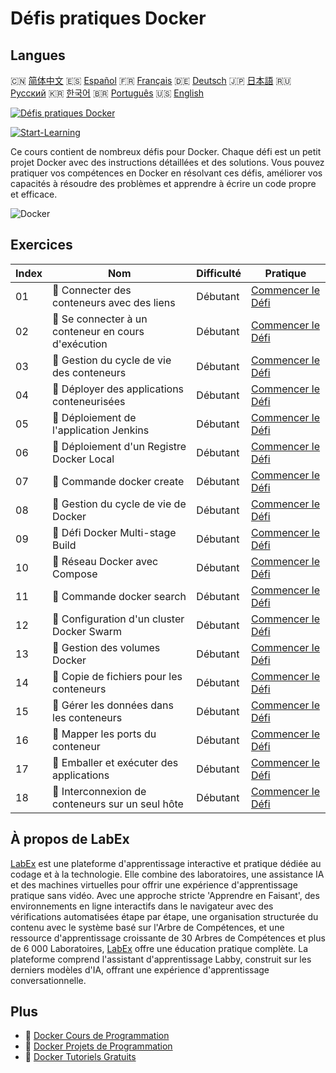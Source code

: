 # Défis pratiques Docker

## Langues

🇨🇳 [简体中文](README_zh.md) 🇪🇸 [Español](README_es.md) 🇫🇷 [Français](README_fr.md) 🇩🇪 [Deutsch](README_de.md) 🇯🇵 [日本語](README_ja.md) 🇷🇺 [Русский](README_ru.md) 🇰🇷 [한국어](README_ko.md) 🇧🇷 [Português](README_pt.md) 🇺🇸 [English](README.md) 

[![Défis pratiques Docker](https://cover-creator.labex.io/docker-practice-challenges.png?lang=fr)](https://labex.io/fr/courses/docker-practice-challenges)

[![Start-Learning](https://img.shields.io/badge/Start-Learning-whitesmoke?style=for-the-badge)](https://labex.io/fr/courses/docker-practice-challenges)

Ce cours contient de nombreux défis pour Docker. Chaque défi est un petit projet Docker avec des instructions détaillées et des solutions. Vous pouvez pratiquer vos compétences en Docker en résolvant ces défis, améliorer vos capacités à résoudre des problèmes et apprendre à écrire un code propre et efficace.

![Docker](https://img.shields.io/badge/Docker-whitesmoke?style=for-the-badge&logo=docker)


## Exercices

|   Index | Nom                                                  | Difficulté   | Pratique                                                                                                                                                      |
|---------|------------------------------------------------------|--------------|---------------------------------------------------------------------------------------------------------------------------------------------------------------|
|      01 | 🎯  Connecter des conteneurs avec des liens          | Débutant     | <a target='_blank' href='https://labex.io/fr/labs/docker-connect-containers-with-link-49351?course=docker-practice-challenges'>Commencer le Défi</a>          |
|      02 | 🎯  Se connecter à un conteneur en cours d'exécution | Débutant     | <a target='_blank' href='https://labex.io/fr/labs/docker-connect-to-running-container-15812?course=docker-practice-challenges'>Commencer le Défi</a>          |
|      03 | 🎯  Gestion du cycle de vie des conteneurs           | Débutant     | <a target='_blank' href='https://labex.io/fr/labs/docker-container-lifecycle-management-7767?course=docker-practice-challenges'>Commencer le Défi</a>         |
|      04 | 🎯  Déployer des applications conteneurisées         | Débutant     | <a target='_blank' href='https://labex.io/fr/labs/docker-deploy-containerized-applications-16240?course=docker-practice-challenges'>Commencer le Défi</a>     |
|      05 | 🎯  Déploiement de l'application Jenkins             | Débutant     | <a target='_blank' href='https://labex.io/fr/labs/docker-deploying-jenkins-application-18264?course=docker-practice-challenges'>Commencer le Défi</a>         |
|      06 | 🎯  Déploiement d'un Registre Docker Local           | Débutant     | <a target='_blank' href='https://labex.io/fr/labs/docker-deploying-local-docker-registry-17804?course=docker-practice-challenges'>Commencer le Défi</a>       |
|      07 | 🎯  Commande docker create                           | Débutant     | <a target='_blank' href='https://labex.io/fr/labs/docker-docker-create-command-15817?course=docker-practice-challenges'>Commencer le Défi</a>                 |
|      08 | 🎯  Gestion du cycle de vie de Docker                | Débutant     | <a target='_blank' href='https://labex.io/fr/labs/docker-docker-lifecycle-management-16232?course=docker-practice-challenges'>Commencer le Défi</a>           |
|      09 | 🎯  Défi Docker Multi-stage Build                    | Débutant     | <a target='_blank' href='https://labex.io/fr/labs/docker-docker-multi-stage-build-challenge-15810?course=docker-practice-challenges'>Commencer le Défi</a>    |
|      10 | 🎯  Réseau Docker avec Compose                       | Débutant     | <a target='_blank' href='https://labex.io/fr/labs/docker-docker-network-with-compose-15003?course=docker-practice-challenges'>Commencer le Défi</a>           |
|      11 | 🎯  Commande docker search                           | Débutant     | <a target='_blank' href='https://labex.io/fr/labs/docker-docker-search-command-16016?course=docker-practice-challenges'>Commencer le Défi</a>                 |
|      12 | 🎯  Configuration d'un cluster Docker Swarm          | Débutant     | <a target='_blank' href='https://labex.io/fr/labs/docker-setting-up-docker-swarm-cluster-22289?course=docker-practice-challenges'>Commencer le Défi</a>       |
|      13 | 🎯  Gestion des volumes Docker                       | Débutant     | <a target='_blank' href='https://labex.io/fr/labs/docker-docker-volume-management-7769?course=docker-practice-challenges'>Commencer le Défi</a>               |
|      14 | 🎯  Copie de fichiers pour les conteneurs            | Débutant     | <a target='_blank' href='https://labex.io/fr/labs/docker-file-copy-for-containers-15813?course=docker-practice-challenges'>Commencer le Défi</a>              |
|      15 | 🎯  Gérer les données dans les conteneurs            | Débutant     | <a target='_blank' href='https://labex.io/fr/labs/docker-manage-data-in-containers-15896?course=docker-practice-challenges'>Commencer le Défi</a>             |
|      16 | 🎯  Mapper les ports du conteneur                    | Débutant     | <a target='_blank' href='https://labex.io/fr/labs/docker-map-the-container-ports-16309?course=docker-practice-challenges'>Commencer le Défi</a>               |
|      17 | 🎯  Emballer et exécuter des applications            | Débutant     | <a target='_blank' href='https://labex.io/fr/labs/docker-package-and-run-applications-16242?course=docker-practice-challenges'>Commencer le Défi</a>          |
|      18 | 🎯  Interconnexion de conteneurs sur un seul hôte    | Débutant     | <a target='_blank' href='https://labex.io/fr/labs/docker-single-host-container-interconnection-18452?course=docker-practice-challenges'>Commencer le Défi</a> |

## À propos de LabEx

[LabEx](https://labex.io) est une plateforme d'apprentissage interactive et pratique dédiée au codage et à la technologie. Elle combine des laboratoires, une assistance IA et des machines virtuelles pour offrir une expérience d'apprentissage pratique sans vidéo. Avec une approche stricte 'Apprendre en Faisant', des environnements en ligne interactifs dans le navigateur avec des vérifications automatisées étape par étape, une organisation structurée du contenu avec le système basé sur l'Arbre de Compétences, et une ressource d'apprentissage croissante de 30 Arbres de Compétences et plus de 6 000 Laboratoires, [LabEx](https://labex.io) offre une éducation pratique complète. La plateforme comprend l'assistant d'apprentissage Labby, construit sur les derniers modèles d'IA, offrant une expérience d'apprentissage conversationnelle.

## Plus

- 🔗 [Docker Cours de Programmation](https://github.com/labex-labs/awesome-programming-courses)
- 🔗 [Docker Projets de Programmation](https://github.com/labex-labs/awesome-programming-projects)
- 🔗 [Docker Tutoriels Gratuits](https://github.com/labex-labs/docker-free-tutorials)

